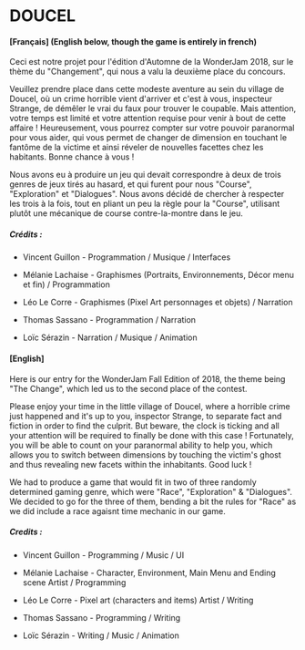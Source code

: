# DOUCEL
#### [Français] (English below, though the game is entirely in french)

Ceci est notre projet pour l'édition d'Automne de la WonderJam 2018, sur le thème du "Changement", qui nous a valu la deuxième place du concours.

Veuillez prendre place dans cette modeste aventure au sein du village de Doucel, où un crime horrible vient d'arriver et c'est à vous, inspecteur Strange, de démêler le vrai du faux pour trouver le coupable. Mais attention, votre temps est limité et votre attention requise pour venir à bout de cette affaire ! Heureusement, vous pourrez compter sur votre pouvoir paranormal pour vous aider, qui vous permet de changer de dimension en touchant le fantôme de la victime et ainsi réveler de nouvelles facettes chez les habitants. Bonne chance à vous !

Nous avons eu à produire un jeu qui devait correspondre à deux de trois genres de jeux tirés au hasard, et qui furent pour nous "Course", "Exploration" et "Dialogues". Nous avons décidé de chercher à respecter les trois à la fois, tout en pliant un peu la règle pour la "Course", utilisant plutôt une mécanique de course contre-la-montre dans le jeu.

##### Crédits :
- Vincent Guillon - Programmation / Musique / Interfaces

- Mélanie Lachaise - Graphismes (Portraits, Environnements, Décor menu et fin) / Programmation

- Léo Le Corre - Graphismes (Pixel Art personnages et objets) / Narration

- Thomas Sassano - Programmation / Narration

- Loïc Sérazin - Narration / Musique / Animation

#### [English]
Here is our entry for the WonderJam Fall Edition of 2018, the theme being "The Change", which led us to the second place of the contest.

Please enjoy your time in the little village of Doucel, where a horrible crime just happened and it's up to you, inspector Strange, to separate fact and fiction in order to find the culprit. But beware, the clock is ticking and all your attention will be required to finally be done with this case ! Fortunately, you will be able to count on your paranormal ability to help you, which allows you to switch between dimensions by touching the victim's ghost and thus revealing new facets within the inhabitants. Good luck !

We had to produce a game that would fit in two of three randomly determined gaming genre, which were "Race", "Exploration" & "Dialogues". We decided to go for the three of them, bending a bit the rules for "Race" as we did include a race agaisnt time mechanic in our game.

##### Credits : 
- Vincent Guillon - Programming / Music / UI

- Mélanie Lachaise - Character, Environment, Main Menu and Ending scene Artist / Programming

- Léo Le Corre - Pixel art (characters and items) Artist / Writing

- Thomas Sassano - Programming / Writing

- Loïc Sérazin - Writing / Music / Animation
